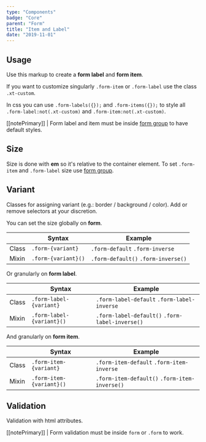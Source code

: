 ```yaml
---
type: "Components"
badge: "Core"
parent: "Form"
title: "Item and Label"
date: "2019-11-01"
---
```


## Usage

Use this markup to create a **form label** and **form item**.

<script type="text/plain" class="language-markup">
  <form class="form-default">
    <div class="form-group">
      <label class="form-label">
        <!-- content -->
      </label>
      <input type="text" class="form-item">
    </div>
  </form>
</script>

If you want to customize singularly `.form-item` or `.form-label` use the class `.xt-custom`.

In css you can use `.form-labels({});` and `.form-items({});` to style all `.form-label:not(.xt-custom)` and `.form-item:not(.xt-custom)`.

[[notePrimary]]
| Form label and item must be inside [form group](/components/form/group) to have default styles.

<demo>
  <demovanilla src="vanilla/components/form/item-label" name="item and label">
  </demovanilla>
</demo>

## Size

Size is done with **em** so it's relative to the container element. To set `.form-item` and `.form-label` size use [form group](/components/form/group#size).

## Variant

Classes for assigning variant (e.g.: border / background / color). Add or remove selectors at your discretion.

You can set the size globally on **form**.

<div class="table-scroll">

|                         | Syntax                                    | Example                       |
| ----------------------- | ----------------------------------------- | ----------------------------- |
| Class                   | `.form-{variant}`                        | `.form-default` `.form-inverse` |
| Mixin                   | `.form-{variant}()`                      | `.form-default()` `.form-inverse()` |

</div>

Or granularly on **form label**.

<div class="table-scroll">

|                         | Syntax                                    | Example                       |
| ----------------------- | ----------------------------------------- | ----------------------------- |
| Class                   | `.form-label-{variant}`                  | `.form-label-default` `.form-label-inverse` |
| Mixin                   | `.form-label-{variant}()`                | `.form-label-default()` `.form-label-inverse()` |

</div>

And granularly on **form item**.

<div class="table-scroll">

|                         | Syntax                                    | Example                       |
| ----------------------- | ----------------------------------------- | ----------------------------- |
| Class                   | `.form-item-{variant}`                  | `.form-item-default` `.form-item-inverse` |
| Mixin                   | `.form-item-{variant}()`                | `.form-item-default()` `.form-item-inverse()` |

</div>

<demo>
  <demovanilla src="vanilla/components/form/variant-default">
  </demovanilla>
  <demovanilla src="vanilla/components/form/variant-inverse">
  </demovanilla>
</demo>

## Validation

Validation with html attributes.

[[notePrimary]]
| Form validation must be inside `form` or `.form` to work.

<demo>
  <demovanilla src="vanilla/components/form/validation-default">
  </demovanilla>
  <demovanilla src="vanilla/components/form/validation-inverse">
  </demovanilla>
</demo>
